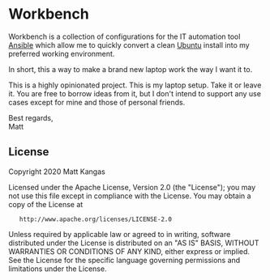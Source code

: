 # Workbench

Workbench is a collection of configurations for the IT automation tool [Ansible](https://docs.ansible.com/ansible/latest/index.html) which allow me to quickly convert a clean [Ubuntu](https://ubuntu.com/download/desktop) install into my preferred working environment.

In short, this a way to make a brand new laptop work the way I want it to.

This is a highly opinionated project. This is my laptop setup. Take it or leave it. You are free to borrow ideas from it, but I don't intend to support any use cases except for mine and those of personal friends.

Best regards,  
Matt

## License

   Copyright 2020 Matt Kangas

   Licensed under the Apache License, Version 2.0 (the "License");
   you may not use this file except in compliance with the License.
   You may obtain a copy of the License at

       http://www.apache.org/licenses/LICENSE-2.0

   Unless required by applicable law or agreed to in writing, software
   distributed under the License is distributed on an "AS IS" BASIS,
   WITHOUT WARRANTIES OR CONDITIONS OF ANY KIND, either express or implied.
   See the License for the specific language governing permissions and
   limitations under the License.
